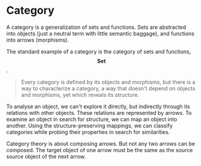 # Category

A category is a generalization of sets and functions. Sets are abstracted into objects (just a neutral term with little semantic baggage), and functions into arrows (morphisms).

The standard example of a category is the category of sets and functions, $$\textbf{Set}$$.

> Every category is defined by its objects and morphisms, but there is a way to characterize a category, a way that doesn't depend on objects and morphisms, yet which reveals its structure.

To analyse an object, we can't explore it directly, but indirectly through its relations with other objects. These relations are represented by arrows. To examine an object in search for structure, we can map an object into another. Using the structure-preserving mappings, we can classify categories while probing their properties in search for similarities.


Category theory is about composing arrows. But not any two arrows can be composed. The target object of one arrow must be the same as the source source object of the next arrow.
